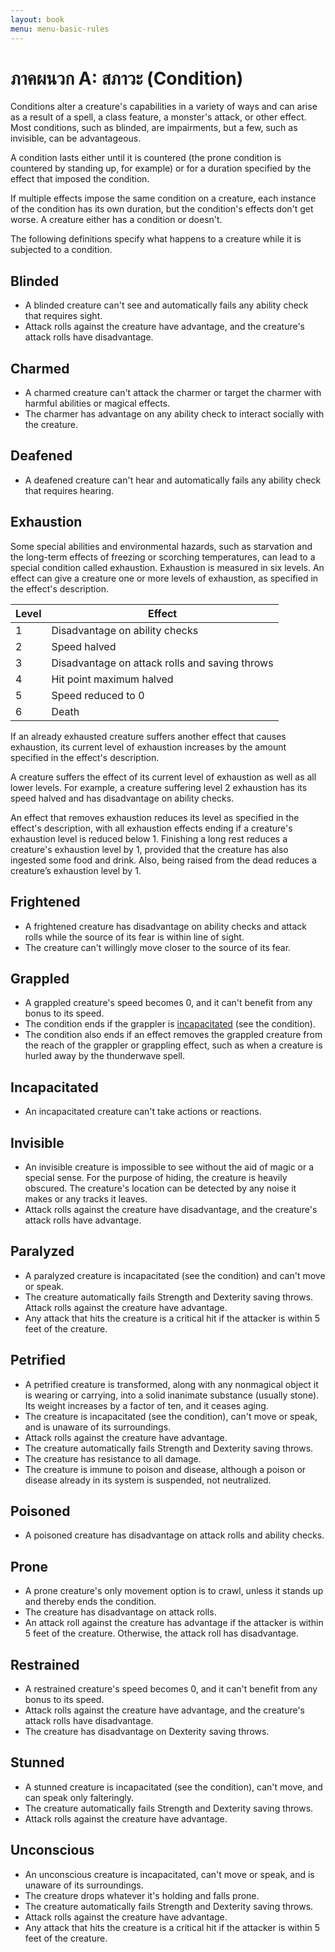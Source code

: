 ```yaml
---
layout: book
menu: menu-basic-rules
---
```

# ภาคผนวก A: สภาวะ (Condition)

Conditions alter a creature's capabilities in a variety of ways and can arise as a result of a spell, a class feature, a monster's attack, or other effect. Most conditions, such as blinded, are impairments, but a few, such as invisible, can be advantageous.

A condition lasts either until it is countered (the prone condition is countered by standing up, for example) or for a duration specified by the effect that imposed the condition.

If multiple effects impose the same condition on a creature, each instance of the condition has its own duration, but the condition's effects don't get worse. A creature either has a condition or doesn't.

The following definitions specify what happens to a creature while it is subjected to a condition.

## <a name="Blinded">Blinded

- A blinded creature can't see and automatically fails any ability check that requires sight.
- Attack rolls against the creature have advantage, and the creature's attack rolls have disadvantage.

## <a name="Charmed">Charmed

- A charmed creature can't attack the charmer or target the charmer with harmful abilities or magical effects.
- The charmer has advantage on any ability check to interact socially with the creature.

## <a name="Deafened">Deafened

- A deafened creature can't hear and automatically fails any ability check that requires hearing.

## <a name="Exhaustion">Exhaustion

Some special abilities and environmental hazards, such as starvation and the long-term effects of freezing or scorching temperatures, can lead to a special condition called exhaustion. Exhaustion is measured in six levels. An effect can give a creature one or more levels of exhaustion, as specified in the effect's description.

| Level | Effect                                         |
| ----- | ---------------------------------------------- |
| 1     | Disadvantage on ability checks                 |
| 2     | Speed halved                                   |
| 3     | Disadvantage on attack rolls and saving throws |
| 4     | Hit point maximum halved                       |
| 5     | Speed reduced to 0                             |
| 6     | Death                                          |

If an already exhausted creature suffers another effect that causes exhaustion, its current level of exhaustion increases by the amount specified in the effect's description.

A creature suffers the effect of its current level of exhaustion as well as all lower levels. For example, a creature suffering level 2 exhaustion has its speed halved and has disadvantage on ability checks.

An effect that removes exhaustion reduces its level as specified in the effect's description, with all exhaustion effects ending if a creature's exhaustion level is reduced below 1.
Finishing a long rest reduces a creature's exhaustion level by 1, provided that the creature has also ingested some food and drink. Also, being raised from the dead reduces a creature’s exhaustion level by 1.

## <a name="Frightened">Frightened

- A frightened creature has disadvantage on ability checks and attack rolls while the source of its fear is within line of sight.
- The creature can't willingly move closer to the source of its fear.

## <a name="Grappled">Grappled

- A grappled creature's speed becomes 0, and it can't benefit from any bonus to its speed.
- The condition ends if the grappler is [incapacitated](./#incapacitated) (see the condition).
- The condition also ends if an effect removes the grappled creature from the reach of the grappler or grappling effect, such as when a creature is hurled away by the thunderwave spell.

## <a name="incapacitated">Incapacitated</a>

- An incapacitated creature can't take actions or reactions.

## <a name="Invisible">Invisible

- An invisible creature is impossible to see without the aid of magic or a special sense. For the purpose of hiding, the creature is heavily obscured. The creature's location can be detected by any noise it makes or any tracks it leaves.
- Attack rolls against the creature have disadvantage, and the creature's attack rolls have advantage.

## <a name="Paralyzed">Paralyzed

- A paralyzed creature is incapacitated (see the condition) and can't move or speak.
- The creature automatically fails Strength and Dexterity saving throws. Attack rolls against the creature have advantage.
- Any attack that hits the creature is a critical hit if the attacker is within 5 feet of the creature.

## <a name="Petrified">Petrified

- A petrified creature is transformed, along with any nonmagical object it is wearing or carrying, into a solid inanimate substance (usually stone). Its weight increases by a factor of ten, and it ceases aging.
- The creature is incapacitated (see the condition), can't move or speak, and is unaware of its surroundings.
- Attack rolls against the creature have advantage.
- The creature automatically fails Strength and Dexterity saving throws.
- The creature has resistance to all damage.
- The creature is immune to poison and disease, although a poison or disease already in its system is suspended, not neutralized.

## <a name="Poisoned">Poisoned

- A poisoned creature has disadvantage on attack rolls and ability checks.

## <a name="Prone">Prone

- A prone creature's only movement option is to crawl, unless it stands up and thereby ends the condition.
- The creature has disadvantage on attack rolls.
- An attack roll against the creature has advantage if the attacker is within 5 feet of the creature. Otherwise, the attack roll has disadvantage.

## <a name="Restrained">Restrained

- A restrained creature's speed becomes 0, and it can't benefit from any bonus to its speed.
- Attack rolls against the creature have advantage, and the creature's attack rolls have disadvantage.
- The creature has disadvantage on Dexterity saving throws.

## <a name="Stunned">Stunned

- A stunned creature is incapacitated (see the condition), can't move, and can speak only falteringly.
- The creature automatically fails Strength and Dexterity saving throws.
- Attack rolls against the creature have advantage.

## <a name="Unconscious">Unconscious

- An unconscious creature is incapacitated, can't move or speak, and is unaware of its surroundings.
- The creature drops whatever it's holding and falls prone.
- The creature automatically fails Strength and Dexterity saving throws.
- Attack rolls against the creature have advantage.
- Any attack that hits the creature is a critical hit if the attacker is within 5 feet of the creature.
